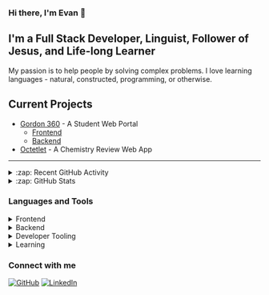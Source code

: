 ### Hi there, I'm Evan :wave:

## I'm a Full Stack Developer, Linguist, Follower of Jesus, and Life-long Learner

My passion is to help people by solving complex problems. I love learning languages - natural, constructed, programming, or otherwise.

## Current Projects

-   [Gordon 360](https://360.gordon.edu) - A Student Web Portal
    -   [Frontend](https://github.com/gordon-cs/gordon-360-ui)
    -   [Backend](https://github.com/gordon-cs/gordon-360-api)
-   [Octetlet](https://octetlet.vercel.app/) - A Chemistry Review Web App

---

<details>
    <summary>:zap: Recent GitHub Activity</summary>
    
<!--START_SECTION:activity-->
1. 💪 Opened PR [#475](https://github.com/gordon-cs/gordon-360-api/pull/475) in [gordon-cs/gordon-360-api](https://github.com/gordon-cs/gordon-360-api)
2. 💪 Opened PR [#1007](https://github.com/gordon-cs/gordon-360-ui/pull/1007) in [gordon-cs/gordon-360-ui](https://github.com/gordon-cs/gordon-360-ui)
3. 💪 Opened PR [#1006](https://github.com/gordon-cs/gordon-360-ui/pull/1006) in [gordon-cs/gordon-360-ui](https://github.com/gordon-cs/gordon-360-ui)
4. ❗️ Opened issue [#474](https://github.com/gordon-cs/gordon-360-api/issues/474) in [gordon-cs/gordon-360-api](https://github.com/gordon-cs/gordon-360-api)
5. ❗️ Reopened issue [#1004](https://github.com/gordon-cs/gordon-360-ui/issues/1004) in [gordon-cs/gordon-360-ui](https://github.com/gordon-cs/gordon-360-ui)
<!--END_SECTION:activity-->

</details>

<details>
    <summary>:zap: GitHub Stats</summary>
    
[![Evan's GitHub stats](https://github-readme-stats.ejplatzer.vercel.app/api?username=EjPlatzer)](https://github.com/ejplatzer/github-readme-stats)

</details>

### Languages and Tools

<details>
    <summary>Frontend</summary>
    <br />

![image](https://img.shields.io/badge/JavaScript-323330?style=for-the-badge&logo=javascript&logoColor=F7DF1E)
![image](https://img.shields.io/badge/React-20232A?style=for-the-badge&logo=react&logoColor=61DAFB)
![image](https://img.shields.io/badge/HTML5-E34F26?style=for-the-badge&logo=html5&logoColor=white)
![image](https://img.shields.io/badge/CSS3-1572B6?style=for-the-badge&logo=css3&logoColor=white)

</details>

<details>
    <summary>Backend</summary>
    <br/>

![image](https://img.shields.io/badge/.NET-5C2D91?style=for-the-badge&logo=.net&logoColor=white)
![image](https://img.shields.io/badge/C%23-239120?style=for-the-badge&logo=c-sharp&logoColor=white)
![image](https://img.shields.io/badge/Microsoft_SQL_Server-CC2927?style=for-the-badge&logo=microsoft-sql-server&logoColor=white)
![image](https://img.shields.io/badge/PowerShell-5391FE?style=for-the-badge&logo=powershell&logoColor=white)

</details>

<details>
    <summary>Developer Tooling</summary>
    <br/>

![image](https://img.shields.io/badge/git%20-%23F05033.svg?&style=for-the-badge&logo=git&logoColor=white)
![image](https://img.shields.io/badge/github%20actions%20-%232671E5.svg?&style=for-the-badge&logo=github%20actions&logoColor=white)

</details>

<details>
    <summary>Learning</summary>
    <br/>

![image](https://img.shields.io/badge/C%2B%2B-00599C?style=for-the-badge&logo=c%2B%2B&logoColor=white)
![image](https://img.shields.io/badge/Java-ED8B00?style=for-the-badge&logo=java&logoColor=white)
![image](https://img.shields.io/badge/Python-3776AB?style=for-the-badge&logo=python&logoColor=white)
![image](https://img.shields.io/badge/Haskell-5D4F85?style=for-the-badge&logo=haskell&logoColor=white)

</details>

### Connect with me

[<image alt="GitHub" src="https://img.shields.io/badge/GitHub-100000?style=for-the-badge&logo=github&logoColor=white"/>](https://github.com/EjPlatzer)
[<image alt="LinkedIn" src="https://img.shields.io/badge/LinkedIn-0077B5?style=for-the-badge&logo=linkedin&logoColor=white"/>](https://www.linkedin.com/in/evanplatzer/)
